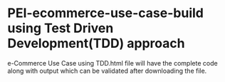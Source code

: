 # PEI-ecommerce-use-case-build using Test Driven Development(TDD) approach

e-Commerce Use Case using TDD.html file will have the complete code along with output which can be validated after downloading the file.
